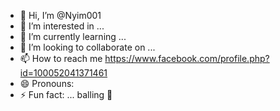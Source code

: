 - 👋 Hi, I’m @Nyim001
- 👀 I’m interested in ...
- 🌱 I’m currently learning ...
- 💞️ I’m looking to collaborate on ...
- 📫 How to reach me https://www.facebook.com/profile.php?id=100052041371461
- 😄 Pronouns:
- ⚡ Fun fact: ... balling 🏀

<!---
Nyim001/Nyim001 is a ✨ special ✨ repository because its `README.md` (this file) appears on your GitHub profile.
You can click the Preview link to take a look at your changes.
--->
